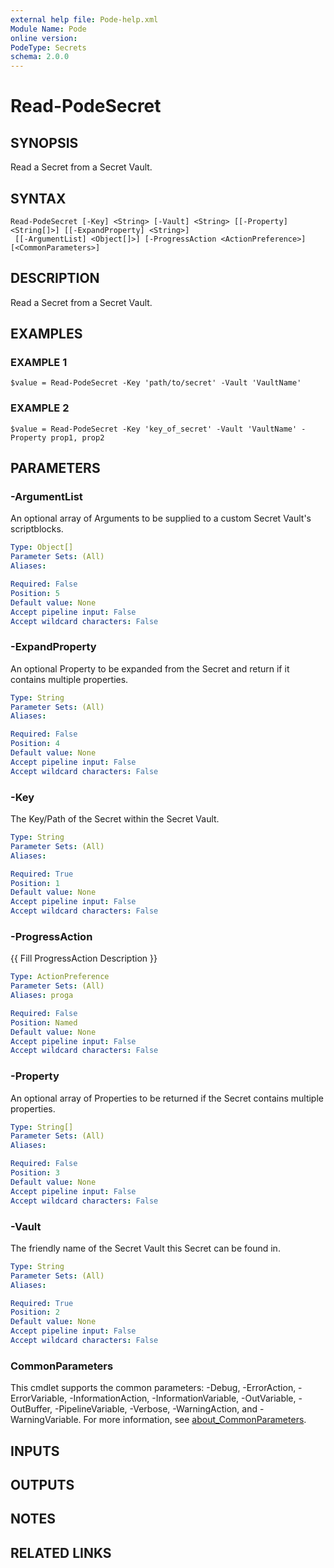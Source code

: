 ```yaml
---
external help file: Pode-help.xml
Module Name: Pode
online version:
PodeType: Secrets
schema: 2.0.0
---
```


# Read-PodeSecret

## SYNOPSIS
Read a Secret from a Secret Vault.

## SYNTAX

```
Read-PodeSecret [-Key] <String> [-Vault] <String> [[-Property] <String[]>] [[-ExpandProperty] <String>]
 [[-ArgumentList] <Object[]>] [-ProgressAction <ActionPreference>] [<CommonParameters>]
```

## DESCRIPTION
Read a Secret from a Secret Vault.

## EXAMPLES

### EXAMPLE 1
```
$value = Read-PodeSecret -Key 'path/to/secret' -Vault 'VaultName'
```

### EXAMPLE 2
```
$value = Read-PodeSecret -Key 'key_of_secret' -Vault 'VaultName' -Property prop1, prop2
```

## PARAMETERS

### -ArgumentList
An optional array of Arguments to be supplied to a custom Secret Vault's scriptblocks.

```yaml
Type: Object[]
Parameter Sets: (All)
Aliases:

Required: False
Position: 5
Default value: None
Accept pipeline input: False
Accept wildcard characters: False
```

### -ExpandProperty
An optional Property to be expanded from the Secret and return if it contains multiple properties.

```yaml
Type: String
Parameter Sets: (All)
Aliases:

Required: False
Position: 4
Default value: None
Accept pipeline input: False
Accept wildcard characters: False
```

### -Key
The Key/Path of the Secret within the Secret Vault.

```yaml
Type: String
Parameter Sets: (All)
Aliases:

Required: True
Position: 1
Default value: None
Accept pipeline input: False
Accept wildcard characters: False
```

### -ProgressAction
{{ Fill ProgressAction Description }}

```yaml
Type: ActionPreference
Parameter Sets: (All)
Aliases: proga

Required: False
Position: Named
Default value: None
Accept pipeline input: False
Accept wildcard characters: False
```

### -Property
An optional array of Properties to be returned if the Secret contains multiple properties.

```yaml
Type: String[]
Parameter Sets: (All)
Aliases:

Required: False
Position: 3
Default value: None
Accept pipeline input: False
Accept wildcard characters: False
```

### -Vault
The friendly name of the Secret Vault this Secret can be found in.

```yaml
Type: String
Parameter Sets: (All)
Aliases:

Required: True
Position: 2
Default value: None
Accept pipeline input: False
Accept wildcard characters: False
```

### CommonParameters
This cmdlet supports the common parameters: -Debug, -ErrorAction, -ErrorVariable, -InformationAction, -InformationVariable, -OutVariable, -OutBuffer, -PipelineVariable, -Verbose, -WarningAction, and -WarningVariable. For more information, see [about_CommonParameters](http://go.microsoft.com/fwlink/?LinkID=113216).

## INPUTS

## OUTPUTS

## NOTES

## RELATED LINKS

